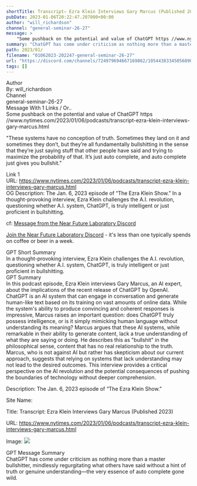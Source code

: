 ```yaml
---
shortTitle: Transcript— Ezra Klein Interviews Gary Marcus (Published 2023)
pubDate: 2023-01-06T20:22:47.207000+00:00
author: "will_richardson"
channel: "general-seminar-26-27"
message: >
    "Some pushback on the potential and value of ChatGPT https //www.nytimes.com/2023/01/06/podcasts/transcript-ezra-klein-interviews-gary-marcus.html  "These systems have no conception of truth. Sometimes they land on it and sometimes they don’t, but they’re all fundamentally bullshitting in the sense that they’re just saying stuff that other people have said and trying to maximize the probability of that. It’s just auto complete, and auto complete just gives you bullshit.""
summary: "ChatGPT has come under criticism as nothing more than a master bullshitter, mindlessly regurgitating what others have said without a hint of truth or genuine understanding—the very essence of auto complete gone wild."
path: 2023/01/
filename: "01062023-202247-general-seminar-26-27"
url: "https://discord.com/channels/724979694667169862/1054438334505689099/1061017006981263381"
tags: []
---
```

<div class="metadata-title-header pt-3 pb-3 pl-2">Author</div>    
<div class="bg-gray-200 p-4 rounded-md mb-4">   
By: will_richardson
</div>

<div class="metadata-title-header pt-3 pb-3 pl-2">Channel</div>    
<div class="bg-gray-200 p-4 rounded-md mb-4">   
general-seminar-26-27</span>
</div>

<div class="metadata-title-header pt-3 pb-3 pl-2">Message  With 1 Links / Or..</div>    
<div class="human-content-container">  



<div class="mb-4" style="font-family: var(--font-family-peak);">Some pushback on the potential and value of ChatGPT https //www.nytimes.com/2023/01/06/podcasts/transcript-ezra-klein-interviews-gary-marcus.html

"These systems have no conception of truth. Sometimes they land on it and sometimes they don’t, but they’re all fundamentally bullshitting in the sense that they’re just saying stuff that other people have said and trying to maximize the probability of that. It’s just auto complete, and auto complete just gives you bullshit."</div>

<div class="">Link 1</div> 
<div class="">URL: <a href="https://www.nytimes.com/2023/01/06/podcasts/transcript-ezra-klein-interviews-gary-marcus.html">https://www.nytimes.com/2023/01/06/podcasts/transcript-ezra-klein-interviews-gary-marcus.html</a></div>
OG Description: The Jan. 6, 2023 episode of “The Ezra Klein Show.”  <!-- Example: Display each item in a paragraph -->
In a thought-provoking interview, Ezra Klein challenges the A.I. revolution, questioning whether A.I. system, ChatGPT, is truly intelligent or just proficient in bullshitting.



<!-- 
URL: https://www.nytimes.com/2023/01/06/podcasts/transcript-ezra-klein-interviews-gary-marcus.html
Description The Jan. 6, 2023 episode of “The Ezra Klein Show.”
 -->
</div>



cf: <a href="">Message from the Near Future Laboratory Discord</a>

<a href="">Join the Near Future Laboratory Discord</a> - it's less than one typically spends on coffee or beer in a week. 



<div class="metadata-title-header pt-3 pb-3 pl-2">GPT Short Summary</div>
<div class="robot-content-container">
In a thought-provoking interview, Ezra Klein challenges the A.I. revolution, questioning whether A.I. system, ChatGPT, is truly intelligent or just proficient in bullshitting.
</div>

<div class="metadata-title-header pt-3 pb-3 pl-2">GPT Summary</div>
<div class="robot-content-container">
In this podcast episode, Ezra Klein interviews Gary Marcus, an AI expert, about the implications of the recent release of ChatGPT by OpenAI. ChatGPT is an AI system that can engage in conversation and generate human-like text based on its training on vast amounts of online data. While the system's ability to produce convincing and coherent responses is impressive, Marcus raises an important question: does ChatGPT truly possess intelligence, or is it simply mimicking human language without understanding its meaning? Marcus argues that these AI systems, while remarkable in their ability to generate content, lack a true understanding of what they are saying or doing. He describes this as "bullshit" in the philosophical sense, content that has no real relationship to the truth. Marcus, who is not against AI but rather has skepticism about our current approach, suggests that relying on systems that lack understanding may not lead to the desired outcomes. This interview provides a critical perspective on the AI revolution and the potential consequences of pushing the boundaries of technology without deeper comprehension.
</div>

<!-- Summary:  A Skeptical Take on the A.I. Revolution . Gary Marcus asks: What if ChatGPT isn’t as intelligent as it seems? Ezra Klein invites you into a conversation about something that matters . -->

<!-- [] -->

<!-- <div class="bg-gray-400"> {'og:url': 'https://www.nytimes.com/2023/01/06/podcasts/transcript-ezra-klein-interviews-gary-marcus.html', 'og:type': 'article', 'og:title': 'Transcript: Ezra Klein Interviews Gary Marcus (Published 2023)', 'og:image': 'https://static01.nyt.com/newsgraphics/images/icons/defaultPromoCrop.png?year=2023', 'og:image:alt': '', 'og:description': 'The Jan. 6, 2023 episode of “The Ezra Klein Show.”'} </div> -->

Description: The Jan. 6, 2023 episode of “The Ezra Klein Show.”

Site Name: 

Title: Transcript: Ezra Klein Interviews Gary Marcus (Published 2023)

URL: https://www.nytimes.com/2023/01/06/podcasts/transcript-ezra-klein-interviews-gary-marcus.html

Image: <img src="https://static01.nyt.com/newsgraphics/images/icons/defaultPromoCrop.png?year=2023" width="" height=""/>




<div class="metadata-title-header pt-3 pb-3 pl-2">GPT Message Summary</div>    
<div class="robot-content-container">
ChatGPT has come under criticism as nothing more than a master bullshitter, mindlessly regurgitating what others have said without a hint of truth or genuine understanding—the very essence of auto complete gone wild.
</div>
</div>